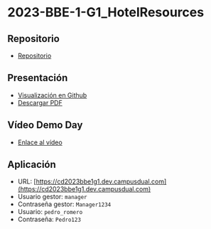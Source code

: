 # 2023-BBE-1-G1_HotelResources
## Repositorio
* [Repositorio](https://github.com/CampusDual/CD2023-BBE-1-G1_HotelResources)
## Presentación
* [Visualización en Github](https://github.com/CampusDual/2023-BBE-1-G1_HotelResources/blob/main/Presentaci%C3%B3n/G1%20Hotel%20Resources.pdf)
* [Descargar PDF](https://raw.github.com/CampusDual/2023-BBE-1-G1_HotelResources/main/Presentaci%C3%B3n/G1%20Hotel%20Resources.pdf)
## Vídeo Demo Day
* [Enlace al vídeo](https://campusdual-my.sharepoint.com/:v:/p/info/EVea0EwTGC9CgTdxRYfiDFUBvz6sOU1KTslyuH1_a7CggA?e=YmiMgI&nav=eyJyZWZlcnJhbEluZm8iOnsicmVmZXJyYWxBcHAiOiJTdHJlYW1XZWJBcHAiLCJyZWZlcnJhbFZpZXciOiJTaGFyZURpYWxvZy1MaW5rIiwicmVmZXJyYWxBcHBQbGF0Zm9ybSI6IldlYiIsInJlZmVycmFsTW9kZSI6InZpZXcifX0%3D)

## Aplicación
* URL: [https://cd2023bbe1g1.dev.campusdual.com](https://cd2023bbe1g1.dev.campusdual.com)
* Usuario gestor: `manager`
* Contraseña gestor: `Manager1234`
* Usuario: `pedro_romero `
* Contraseña: `Pedro123`
